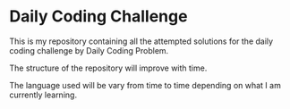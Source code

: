 # Daily Coding Challenge
This is my repository containing all the attempted solutions for the daily coding challenge by Daily Coding Problem.

The structure of the repository will improve with time.

The language used will be vary from time to time depending on what I am currently learning.